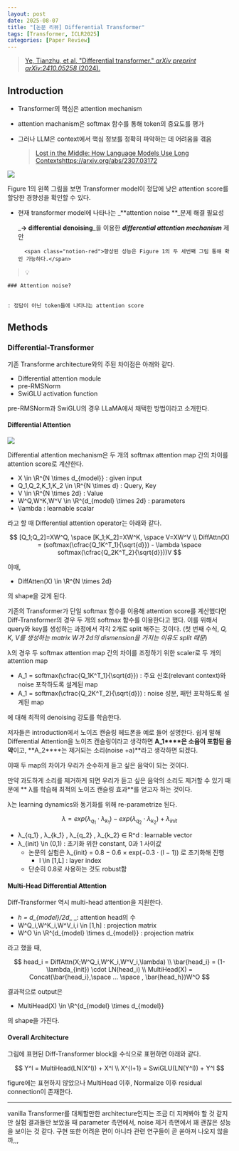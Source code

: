 ```yaml
---
layout: post
date: 2025-08-07
title: "[논문 리뷰] Differential Transformer"
tags: [Transformer, ICLR2025]
categories: [Paper Review]
---
```


> [Ye, Tianzhu, et al. "Differential transformer." ](https://arxiv.org/abs/2410.05258)[_arXiv preprint arXiv:2410.05258_](https://arxiv.org/abs/2410.05258)[ (2024).](https://arxiv.org/abs/2410.05258)



## Introduction

- Transformer의 핵심은 attention mechanism
- attention machanism은 softmax 함수를 통해 token의 중요도를 평가
- 그러나 LLM은 context에서 핵심 정보를 정확히 파악하는 데 어려움을 겪음

	> [Lost in the Middle: How Language Models Use Long Contextshttps://arxiv.org/abs/2307.03172](https://arxiv.org/abs/2307.03172)


![](https://prod-files-secure.s3.us-west-2.amazonaws.com/542b861c-36a8-4051-84e5-8804b6728dba/9083ea56-691a-4752-ae26-47f403431ac8/image.png?X-Amz-Algorithm=AWS4-HMAC-SHA256&X-Amz-Content-Sha256=UNSIGNED-PAYLOAD&X-Amz-Credential=ASIAZI2LB466UVEZFUV6%2F20250906%2Fus-west-2%2Fs3%2Faws4_request&X-Amz-Date=20250906T060119Z&X-Amz-Expires=3600&X-Amz-Security-Token=IQoJb3JpZ2luX2VjEB4aCXVzLXdlc3QtMiJHMEUCIGJQb2PAAtDA43OwkJBxOwy7CddK2FsSb3lahmJeAonAAiEAhAPiF3GPTp4ERyRXjVyFZzcWWJVmcOEeEsC%2FblrwuKcqiAQIh%2F%2F%2F%2F%2F%2F%2F%2F%2F%2F%2FARAAGgw2Mzc0MjMxODM4MDUiDHkY89IyBFGZ6iMQnircA5I%2BOun9cY5b%2Bus88aRpH6PQRC7HrI8POuRnlZAxKt5421n9%2BrC7KnkPfhJFUV%2BBUcs8Lid2gUGKRbEIUrL26xTdA%2Fw49Rdu1ZHWlJFz1HRkhYuWqWA51MJ1x9TkjyYtucvWnUkl3fVTpZ5dSEFSyMxCvAbgcQ5AkEv2ge%2B11zT%2FSCIgbiNVeor2uMNhp5sYAN%2Bz%2BN%2FrPL4vler4MgpswQoMDMY1Bpy21pbqWGeTD88YLJnI6H8vclqaKy%2BlOxop%2Bya3%2BC2GgzD1MnajXIl7zxzOIHsjpF2eINkjv%2FRTGemy8vz5B5jxZdW0i9CPVpoQmsHHpAuwpTSkjaXvUQAdMUsznmk5h2UtLDR2fCsQ8BrTDsuQxo5a8WwxQT5aTPOsFN75yqDQQ2tSvEaWNjekQx3jayDWAgvKS3SBbM0hmq88vi5ApIc7MTcCrBU%2FhUEniJ%2BEECWFGYRypEPRGxd1TZxXOuDkCM%2Fz0Rq8%2BuThXCTFMEEUWdnpuNdbQJUrtSdt8UBlu6jXRBvL8scYbtDC89qGn6ob%2Fw1zudvp0AfVxGsBx3bjngRknf%2BMcQfonK0YOkMFYwmhlPqrwfL9UhjF1WskS58mfYQeZ98EjNAeAmp2bm5rPAE%2FA5vE%2BYRVMN%2BM78UGOqUBMmWUTuWlUYHo5EE94K5svU4FHShinDH15julMaItWnanFL8JNU%2BlwdXndJ2poJ6S2FZX9wwmjIdFitK8v9Y4oAiwoUGekLoKNGr3I%2Fz9zWPhxpsIjMDfmvPJOSHcEis5Lm9GA9l0MjgXzdUT48NT0zoXrJi61SiIUIpqNXFFYnd550hVDJB3O7EFD7O8eX%2BVAYFp5eswigyuExxgFGuOYvHA1UXY&X-Amz-Signature=65890986bac8b5ea31f71ab7018533c72d0bf129e18bd255c551400bef6efecc&X-Amz-SignedHeaders=host&x-amz-checksum-mode=ENABLED&x-id=GetObject)


Figure 1의 왼쪽 그림을 보면 Transformer model이 정답에 낮은 attention score를 할당한 경향성을 확인할 수 있다.

- 현재 transformer model에 나타나는 _**attention noise **_문제 해결 필요성

	_**→ differential denoising**_을 이용한 _**differential attention mechanism**_ 제안


		<span class="notion-red">향상된 성능은 Figure 1의 두 세번째 그림 통해 확인 가능하다.</span>


> 💡 


	### Attention noise?


	: 정답이 아닌 token들에 나타나는 attention score



## Methods



### Differential-Transformer


기존 Transforme architecture와의 주된 차이점은 아래와 같다.

- Differential attention module
- pre-RMSNorm
- SwiGLU activation function

pre-RMSNorm과 SwiGLU의 경우 LLaMA에서 채택한 방법이라고 소개한다.



#### Differential Attention


![](https://prod-files-secure.s3.us-west-2.amazonaws.com/542b861c-36a8-4051-84e5-8804b6728dba/116d70b2-1963-4810-9167-f4c7d8a06e8f/image.png?X-Amz-Algorithm=AWS4-HMAC-SHA256&X-Amz-Content-Sha256=UNSIGNED-PAYLOAD&X-Amz-Credential=ASIAZI2LB466UVEZFUV6%2F20250906%2Fus-west-2%2Fs3%2Faws4_request&X-Amz-Date=20250906T060119Z&X-Amz-Expires=3600&X-Amz-Security-Token=IQoJb3JpZ2luX2VjEB4aCXVzLXdlc3QtMiJHMEUCIGJQb2PAAtDA43OwkJBxOwy7CddK2FsSb3lahmJeAonAAiEAhAPiF3GPTp4ERyRXjVyFZzcWWJVmcOEeEsC%2FblrwuKcqiAQIh%2F%2F%2F%2F%2F%2F%2F%2F%2F%2F%2FARAAGgw2Mzc0MjMxODM4MDUiDHkY89IyBFGZ6iMQnircA5I%2BOun9cY5b%2Bus88aRpH6PQRC7HrI8POuRnlZAxKt5421n9%2BrC7KnkPfhJFUV%2BBUcs8Lid2gUGKRbEIUrL26xTdA%2Fw49Rdu1ZHWlJFz1HRkhYuWqWA51MJ1x9TkjyYtucvWnUkl3fVTpZ5dSEFSyMxCvAbgcQ5AkEv2ge%2B11zT%2FSCIgbiNVeor2uMNhp5sYAN%2Bz%2BN%2FrPL4vler4MgpswQoMDMY1Bpy21pbqWGeTD88YLJnI6H8vclqaKy%2BlOxop%2Bya3%2BC2GgzD1MnajXIl7zxzOIHsjpF2eINkjv%2FRTGemy8vz5B5jxZdW0i9CPVpoQmsHHpAuwpTSkjaXvUQAdMUsznmk5h2UtLDR2fCsQ8BrTDsuQxo5a8WwxQT5aTPOsFN75yqDQQ2tSvEaWNjekQx3jayDWAgvKS3SBbM0hmq88vi5ApIc7MTcCrBU%2FhUEniJ%2BEECWFGYRypEPRGxd1TZxXOuDkCM%2Fz0Rq8%2BuThXCTFMEEUWdnpuNdbQJUrtSdt8UBlu6jXRBvL8scYbtDC89qGn6ob%2Fw1zudvp0AfVxGsBx3bjngRknf%2BMcQfonK0YOkMFYwmhlPqrwfL9UhjF1WskS58mfYQeZ98EjNAeAmp2bm5rPAE%2FA5vE%2BYRVMN%2BM78UGOqUBMmWUTuWlUYHo5EE94K5svU4FHShinDH15julMaItWnanFL8JNU%2BlwdXndJ2poJ6S2FZX9wwmjIdFitK8v9Y4oAiwoUGekLoKNGr3I%2Fz9zWPhxpsIjMDfmvPJOSHcEis5Lm9GA9l0MjgXzdUT48NT0zoXrJi61SiIUIpqNXFFYnd550hVDJB3O7EFD7O8eX%2BVAYFp5eswigyuExxgFGuOYvHA1UXY&X-Amz-Signature=c86a32d62ce938073aebc9457203ab5cc86710705d7ff92ed90aa266e71424b0&X-Amz-SignedHeaders=host&x-amz-checksum-mode=ENABLED&x-id=GetObject)


Differential attention mechanism은 두 개의 softmax attention map 간의 차이를 attention score로 계산한다.

- X \in \R^{N \times d\_{model}} : given input
- Q\_1,Q\_2,K\_1,K\_2 \in \R^{N \times d} : Query, Key
- V \in \R^{N \times 2d} : Value
- W^Q,W^K,W^V \in \R^{d\_{model} \times 2d} : parameters
- \lambda : learnable scalar

라고 할 때 Differential attention operator는 아래와 같다.


$$
[Q_1;Q_2]=XW^Q, \space [K_1;K_2]=XW^K, \space V=XW^V \\
DiffAttn(X) = (softmax(\cfrac{Q_1K^T_1}{\sqrt{d}}) - \lambda \space softmax(\cfrac{Q_2K^T_2}{\sqrt{d}}))V
$$


이때,

- DiffAtten(X) \in \R^{N \times 2d}

의 shape을 갖게 된다.


기존의 Transformer가 단일 softmax 함수를 이용해 attention score를 계산했다면 Diff-Transformer의 경우 두 개의 softmax 함수를 이용한다고 했다. 이를 위해서 query와 key를 생성하는 과정에서 각각 2개로 split 해주는 것이다. <span class="notion-red">(첫 번째 수식, </span><span class="notion-red">_Q, K, V를 생성하는 matrix W가 2d의 dismension을 가지는 이유도 split 때문_</span><span class="notion-red">)</span>


 λ의 경우 두 softmax attention map 간의 차이를 조정하기 위한 scaler로 두 개의 attention map

- A\_1 = softmax(\cfrac{Q\_1K^T\_1}{\sqrt{d}}) : 주요 신호(relevant context)와 noise 포착하도록 설계된 map
- A\_1 = softmax(\cfrac{Q\_2K^T\_2}{\sqrt{d}}) : noise 성분, 패턴 포착하도록 설계된 map 

에 대해 최적의 denoising 강도를 학습한다.


저자들은 introduction에서 노이즈 캔슬링 헤드폰을 예로 들어 설명한다. 쉽게 말해 Differential Attention을 노이즈 캔슬링이라고 생각하면 **A\_1****은 소음이 포함된 음악**이고, **A\_2****는 제거되는 소리(noise +a)**라고 생각하면 되겠다. 


이때 두 map의 차이가 우리가 순수하게 듣고 싶은 음악이 되는 것이다. 


만약 과도하게 소리를 제거하게 되면 우리가 듣고 싶은 음악의 소리도 제거할 수 있기 때문에 ** λ를 학습해 최적의 노이즈 캔슬링 효과**를 얻고자 하는 것이다.


λ는 learning dynamics와 동기화를 위해 re-parametrize 된다.


$$
\lambda = exp(\lambda_{q_1} \cdot \lambda_{k_1}) - exp(\lambda_{q_2} \cdot \lambda_{k_2}) + \lambda_{init}
$$

- λ\_{q\_1} , λ\_{k\_1} , λ\_{q\_2} , λ\_{k\_2} ∈ R^d : learnable vector
- λ\_{init} \in (0,1) : 초기화 위한 constant, 0과 1 사이값
	- 논문의 실험은 λ\_{init} = 0.8 − 0.6 × exp(−0.3 · (l − 1)) 로 초기화해 진행
		- l \in [1,L] : layer index
	- 단순히 0.8로 사용하는 것도 robust함


#### **Multi-Head Differential Attention**


Diff-Transformer 역시 multi-head attention을 지원한다.

- _h = d\_{model}/2d__ _: attention head의 수
- W^Q\_i,W^K\_i,W^V\_i,i \in [1,h] : projection matrix
- W^O \in \R^{d\_{model} \times d\_{model}} : projection matrix

라고 했을 때,


$$
head_i = DiffAttn(X;W^Q_i,W^K_i,W^V_i,\lambda) \\
\bar{head_i} = (1-\lambda_{init}) \cdot LN(head_i) \\
MultiHead(X) = Concat(\bar{head_i},\space ... \space , \bar{head_h})W^O
$$


결과적으로 output은

- MultiHead(X) \in \R^{d\_{model} \times d\_{model}}

의 shape을 가진다.



#### Overall Architecture


그림에 표현된 Diff-Transformer block을 수식으로 표현하면 아래와 같다.


$$
Y^l = MultiHead(LN(X^l)) + X^l \\
X^{l+1} = SwiGLU(LN(Y^l)) + Y^l
$$


figure에는 표현하지 않았으나 MultiHead 이후, Normalize 이후 residual connection이 존재한다.


---


vanilla Transformer를 대체할만한 architecture인지는 조금 더 지켜봐야 할 것 같지만 실험 결과들만 보았을 때 parameter 측면에서, noise 제거 측면에서 꽤 괜찮은 성능을 보이는 것 같다. 구현 또한 어려운 편이 아니라 관련 연구들이 곧 쏟아져 나오지 않을까,,,

